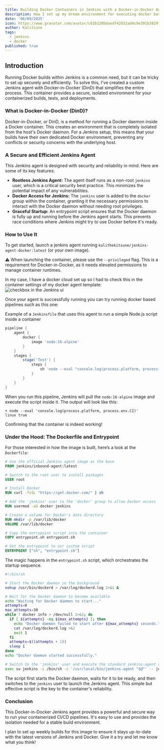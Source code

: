 ```yaml
---
title: Building Docker Containers in Jenkins with a Docker-in-Docker Agent
description: How I set up my dream environment for executing docker based jenkins pipelines.
date: '06/09/2025'
icon: https://www.gravatar.com/avatar/c61b120bdaedf42832ad4c9e391b3929?s=120&r=g&d=404
author: Kalitsune
tags:
  - jenkins
  - docker
published: true
---
```

## Introduction 

Running Docker builds within Jenkins is a common need, but it can be tricky to set up securely and efficiently. To solve this, I've created a custom Jenkins agent with Docker-in-Docker (DinD) that simplifies the entire process. This container provides a secure, isolated environment for your containerized builds, tests, and deployments.

### What is Docker-in-Docker (DinD)?

Docker-in-Docker, or DinD, is a method for running a Docker daemon inside a Docker container. This creates an environment that is completely isolated from the host's Docker daemon. For a Jenkins setup, this means that your builds have their own dedicated Docker environment, preventing any conflicts or security concerns with the underlying host.

### A Secure and Efficient Jenkins Agent

This Jenkins agent is designed with security and reliability in mind. Here are some of its key features:

* **Rootless Jenkins Agent:** The agent itself runs as a non-root `jenkins` user, which is a critical security best practice. This minimizes the potential impact of any vulnerabilities.
* **Docker Access for Jenkins:** The `jenkins` user is added to the `docker` group within the container, granting it the necessary permissions to interact with the Docker daemon without needing root privileges.
* **Graceful Startup:** An entrypoint script ensures that the Docker daemon is fully up and running before the Jenkins agent starts. This prevents race conditions where Jenkins might try to use Docker before it's ready.

### How to Use It

To get started, launch a jenkins agent running `kalithekitsune/jenkins-agent-docker:latest` (or your own image).

⚠️ When launching the container, please use the `--privileged` flag. This is a requirement for Docker-in-Docker, as it needs elevated permissions to manage container runtimes.

In my case, I have a docker cloud set up so I had to check this in the container settings of my docker agent template:
![checkbox in the Jenkins ui](/blog/JenkinsDockerAgent/checkbox.png)

Once your agent is successfully running you can try running docker based pipelines such as this one:

Example of a `Jenkinsfile` that uses this agent to run a simple Node.js script inside a container

```groovy
pipeline {
    agent {
        docker {
            image 'node:16-alpine'
        }
    }
    stages {
        stage('Test') {
            steps {
                sh 'node --eval "console.log(process.platform, process.env.CI)"'
            }
        }
    }
}
```

When you run this pipeline, Jenkins will pull the `node:16-alpine` image and execute the script inside it. The output will look like this:

```
+ node --eval 'console.log(process.platform, process.env.CI)'
linux true
```

Confirming that the container is indeed working!

### Under the Hood: The Dockerfile and Entrypoint

For those interested in how the image is built, here’s a look at the `Dockerfile`:

```dockerfile
# Use the official Jenkins agent image as the base
FROM jenkins/inbound-agent:latest

# Switch to the root user to install packages
USER root

# Install Docker
RUN curl -fsSL "https://get.docker.com/" | sh

# Add the 'jenkins' user to the 'docker' group to allow Docker access
RUN usermod -aG docker jenkins

# Create a volume for Docker's data directory
RUN mkdir -p /var/lib/docker
VOLUME /var/lib/docker

# Copy the entrypoint script into the container
COPY entrypoint.sh entrypoint.sh

# Set the entrypoint to our custom script
ENTRYPOINT ["sh", "entrypoint.sh"]
```

The magic happens in the `entrypoint.sh` script, which orchestrates the startup sequence.

```sh
#!/bin/sh

# Start the Docker daemon in the background
nohup /usr/bin/dockerd > /var/log/dockerd.log 2>&1 &

# Wait for the Docker daemon to become available
echo "Waiting for Docker daemon to start..."
attempts=0
max_attempts=30
while ! docker info > /dev/null 2>&1; do
  if [ ${attempts} -eq ${max_attempts} ]; then
    echo "Docker daemon failed to start after ${max_attempts} seconds." >&2
    cat /var/log/dockerd.log >&2
    exit 1
  fi
  attempts=$((attempts + 1))
  sleep 1
done
echo "Docker daemon started successfully."

# Switch to the 'jenkins' user and execute the standard jenkins-agent command
exec su jenkins -s /bin/sh -c '/usr/local/bin/jenkins-agent "$@"' -- jenkins-agent "$@"
```

The script first starts the Docker daemon, waits for it to be ready, and then switches to the `jenkins` user to launch the Jenkins agent. This simple but effective script is the key to the container's reliability.

### Conclusion

This Docker-in-Docker Jenkins agent provides a powerful and secure way to run your containerized CI/CD pipelines. It's easy to use and provides the isolation needed for a stable build environment.

I plan to set up weekly builds for this image to ensure it stays up-to-date with the latest versions of Jenkins and Docker. Give it a try and let me know what you think!
